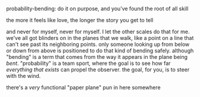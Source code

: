 probability-bending: do it on purpose, and you’ve found the root of all skill

the more it feels like love, the longer the story you get to tell

and never for myself, never for myself. I let the other scales do that for me. we've all got blinders on in the planes that we walk, like a point on a line that can't see past its neighboring points. only someone looking up from below or down from above is positioned to do that kind of bending safely. although "bending" is a term that comes from the way it appears in the plane being *bent*. "probability" is a team sport, where the goal is to see how far *everything that exists* can propel the observer. the goal, for you, is to steer with the wind.

there's a *very* functional "paper plane" pun in here somewhere
